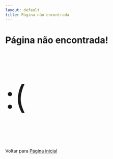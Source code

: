 ```yaml
---
layout: default
title: Página não encontrada
---
```


# Página não encontrada!
<p style="font-size: 100px; border: none;">:(</p>
Voltar para <a href="/Meu-Site/">Página inicial</a>
